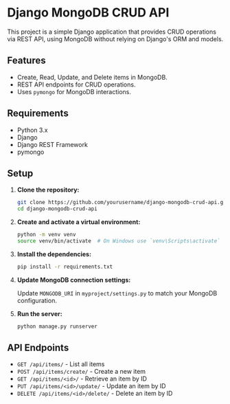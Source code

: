 # Django MongoDB CRUD API

This project is a simple Django application that provides CRUD operations via REST API, using MongoDB without relying on Django's ORM and models.

## Features

- Create, Read, Update, and Delete items in MongoDB.
- REST API endpoints for CRUD operations.
- Uses `pymongo` for MongoDB interactions.

## Requirements

- Python 3.x
- Django
- Django REST Framework
- pymongo

## Setup

1. **Clone the repository:**

    ```sh
    git clone https://github.com/yourusername/django-mongodb-crud-api.git
    cd django-mongodb-crud-api
    ```

2. **Create and activate a virtual environment:**

    ```sh
    python -m venv venv
    source venv/bin/activate  # On Windows use `venv\Scripts\activate`
    ```

3. **Install the dependencies:**

    ```sh
    pip install -r requirements.txt
    ```

4. **Update MongoDB connection settings:**

    Update `MONGODB_URI` in `myproject/settings.py` to match your MongoDB configuration.

5. **Run the server:**

    ```sh
    python manage.py runserver
    ```

## API Endpoints

- `GET /api/items/` - List all items
- `POST /api/items/create/` - Create a new item
- `GET /api/items/<id>/` - Retrieve an item by ID
- `PUT /api/items/<id>/update/` - Update an item by ID
- `DELETE /api/items/<id>/delete/` - Delete an item by ID

